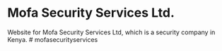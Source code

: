 # Mofa Security Services Ltd.
Website for Mofa Security Services Ltd, which is a security company in Kenya.
#   m o f a s e c u r i t y s e r v i c e s  
 